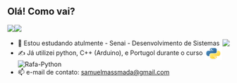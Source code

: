 ## Olá! Como vai? 
<img src="https://github-readme-stats.vercel.app/api?username=SamuelMassaranaMadalena&show_icons=true&theme=highcontrast" ><img height="100cm" src="https://github-readme-stats.vercel.app/api/top-langs/?username=SamuelMassaranaMadalena&layout=compact">

<img align="right" src="https://media.discordapp.net/attachments/1271896143940550671/1284169415440470107/download_1.gif?ex=66e5a777&is=66e455f7&hm=8a9e7487753388be31ab5ec4e54f2e8260186d49f4c6c5d6d912839cdaa04139&=&width=100&height=100">

- 📒 Estou estudando atulmente - Senai - Desenvolvimento de Sistemas
- ✍ Já utilizei python, C++ (Arduino), e Portugol durante o curso
<img align="center" alt="Rafa-Python" height="30" width="40" src="https://raw.githubusercontent.com/devicons/devicon/master/icons/python/python-original.svg"><img align="center" alt="Rafa-Python" height="40" width="70" src="https://cloud.google.com/static/cpp/images/cpp-logo.png?hl=pt-br">
- 📫 e-mail de contato: samuelmassmada@gmail.com 
